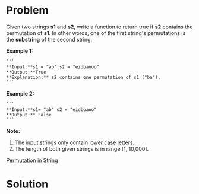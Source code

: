 
# Problem

Given two strings **s1** and **s2**, write a function to return true if **s2**
contains the permutation of **s1**. In other words, one of the first string's
permutations is the **substring** of the second string.

**Example 1:**  

    ```
    **Input:**s1 = "ab" s2 = "eidbaooo"
    **Output:**True
    **Explanation:** s2 contains one permutation of s1 ("ba").
    ```

**Example 2:**  

    ```
    **Input:**s1= "ab" s2 = "eidboaoo"
    **Output:** False
    ```

**Note:**  

  1. The input strings only contain lower case letters.
  2. The length of both given strings is in range [1, 10,000].



[Permutation in String](https://leetcode.com/problems/permutation-in-string)

# Solution



